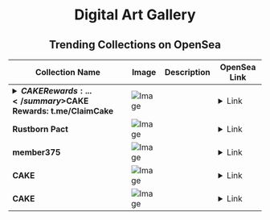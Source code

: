 <div align="center">

# Digital Art Gallery

## Trending Collections on OpenSea

| Collection Name                       | Image                                                                                     | Description                       | OpenSea Link                                                                                          |
|---------------------------------------|-------------------------------------------------------------------------------------------|-----------------------------------|--------------------------------------------------------------------------------------------------------|
| **<details><summary>$CAKE Rewards: ...</summary>$CAKE Rewards: t.me/ClaimCake</details>** | ![Image](https://i.seadn.io/s/raw/files/b6b1f5864b0d5a922376644a0f62f063.png?w=500&auto=format?w=200&auto=format) |  | <details><summary>Link</summary>[$CAKE Rewards: t.me/ClaimCake](https://opensea.io/collection/cake-rewards-t-me-claimcake-469)</details> |
| **Rustborn Pact** | ![Image](https://i.seadn.io/s/raw/files/e52e45506aeed0ab459feaf08de44c64.jpg?w=500&auto=format?w=200&auto=format) |  | <details><summary>Link</summary>[Rustborn Pact](https://opensea.io/collection/rustborn-pact-4)</details> |
| **member375** | ![Image](https://i.seadn.io/s/raw/files/8c91b4b4af6b7e2b31fb2d4d27404c57.jpg?w=500&auto=format?w=200&auto=format) |  | <details><summary>Link</summary>[member375](https://opensea.io/collection/member375)</details> |
| **CAKE** | ![Image](https://i.seadn.io/s/raw/files/8468852647e29208cedff081b5fa5fda.jpg?w=500&auto=format?w=200&auto=format) |  | <details><summary>Link</summary>[CAKE](https://opensea.io/collection/cake-8976)</details> |
| **CAKE** | ![Image](https://i.seadn.io/s/raw/files/1b0df24f05e866a53f85ceb4896fc145.jpg?w=500&auto=format?w=200&auto=format) |  | <details><summary>Link</summary>[CAKE](https://opensea.io/collection/cake-8975)</details> |

</div>